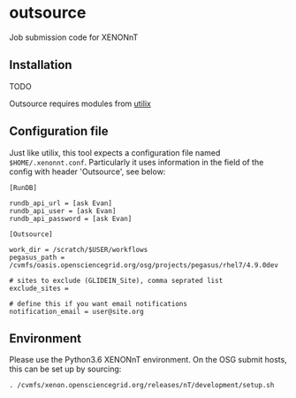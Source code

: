 # outsource
Job submission code for XENONnT

## Installation
TODO

Outsource requires modules from [utilix](https://github.com/XENONnT/utilix)

## Configuration file

Just like utilix, this tool expects a configuration file named `$HOME/.xenonnt.conf`. Particularly it uses information in the field of the config with header 'Outsource', see below: 

    [RunDB]
    
    rundb_api_url = [ask Evan]
    rundb_api_user = [ask Evan]
    rundb_api_password = [ask Evan]
    
    [Outsource]
    
    work_dir = /scratch/$USER/workflows
    pegasus_path = /cvmfs/oasis.opensciencegrid.org/osg/projects/pegasus/rhel7/4.9.0dev

    # sites to exclude (GLIDEIN_Site), comma seprated list
    exclude_sites = 

    # define this if you want email notifications 
    notification_email = user@site.org
    
## Environment

Please use the Python3.6 XENONnT environment. On the OSG submit hosts, this can be set up by sourcing:

    . /cvmfs/xenon.opensciencegrid.org/releases/nT/development/setup.sh

    
